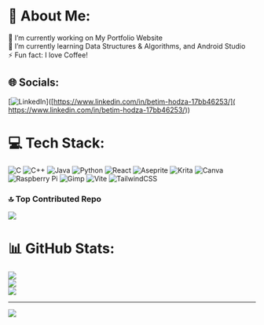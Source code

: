 # 💫 About Me:
🔭 I’m currently working on My Portfolio Website <br>🌱 I’m currently learning Data Structures & Algorithms, and Android Studio<br>⚡ Fun fact: I love Coffee!


## 🌐 Socials:
[![LinkedIn](https://img.shields.io/badge/LinkedIn-%230077B5.svg?logo=linkedin&logoColor=white)]([https://www.linkedin.com/in/betim-hodza-17bb46253/]( https://www.linkedin.com/in/betim-hodza-17bb46253/)) 

# 💻 Tech Stack:
![C](https://img.shields.io/badge/c-%2300599C.svg?style=for-the-badge&logo=c&logoColor=white) ![C++](https://img.shields.io/badge/c++-%2300599C.svg?style=for-the-badge&logo=c%2B%2B&logoColor=white) ![Java](https://img.shields.io/badge/java-%23ED8B00.svg?style=for-the-badge&logo=openjdk&logoColor=white) ![Python](https://img.shields.io/badge/python-3670A0?style=for-the-badge&logo=python&logoColor=ffdd54) ![React](https://img.shields.io/badge/react-%2320232a.svg?style=for-the-badge&logo=react&logoColor=%2361DAFB) ![Aseprite](https://img.shields.io/badge/Aseprite-FFFFFF?style=for-the-badge&logo=Aseprite&logoColor=#7D929E) ![Krita](https://img.shields.io/badge/Krita-203759?style=for-the-badge&logo=krita&logoColor=EEF37B) ![Canva](https://img.shields.io/badge/Canva-%2300C4CC.svg?style=for-the-badge&logo=Canva&logoColor=white) ![Raspberry Pi](https://img.shields.io/badge/-RaspberryPi-C51A4A?style=for-the-badge&logo=Raspberry-Pi) ![Gimp](https://img.shields.io/badge/Gimp-657D8B?style=for-the-badge&logo=gimp&logoColor=FFFFFF) ![Vite](https://img.shields.io/badge/vite-%23646CFF.svg?style=for-the-badge&logo=vite&logoColor=white) ![TailwindCSS](https://img.shields.io/badge/tailwindcss-%2338B2AC.svg?style=for-the-badge&logo=tailwind-css&logoColor=white)
### 🔝 Top Contributed Repo
![](https://github-contributor-stats.vercel.app/api?username=Betim-Hodza&limit=5&theme=tokyonight&combine_all_yearly_contributions=true)

# 📊 GitHub Stats:
![](https://github-readme-stats.vercel.app/api?username=Betim-Hodza&theme=dark&hide_border=false&include_all_commits=true&count_private=true)<br/>
![](https://github-readme-streak-stats.herokuapp.com/?user=Betim-Hodza&theme=dark&hide_border=false)<br/>
![](https://github-readme-stats.vercel.app/api/top-langs/?username=Betim-Hodza&theme=dark&hide_border=false&include_all_commits=true&count_private=true&layout=compact)


<!-- 
### 😂 Random Dev Meme
<img src='https://randommeme-five.vercel.app/' style="height: 400px;"/>
-->
---
[![](https://visitcount.itsvg.in/api?id=Betim-Hodza&icon=9&color=1)](https://visitcount.itsvg.in)

<!-- Proudly created with GPRM ( https://gprm.itsvg.in ) -->
